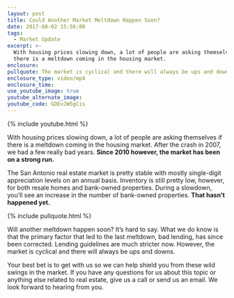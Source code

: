 ```yaml
---
layout: post
title: Could Another Market Meltdown Happen Soon?
date: 2017-08-02 15:56:00
tags:
  - Market Update
excerpt: >-
  With housing prices slowing down, a lot of people are asking themselves if
  there is a meltdown coming in the housing market.
enclosure:
pullquote: The market is cyclical and there will always be ups and downs.
enclosure_type: video/mp4
enclosure_time:
use_youtube_image: true
youtube_alternate_image:
youtube_code: GDEvJW5gCis
---
```



{% include youtube.html %}

With housing prices slowing down, a lot of people are asking themselves if there is a meltdown coming in the housing market. After the crash in 2007, we had a few really bad years. **Since 2010 however, the market has been on a strong run.**

The San Antonio real estate market is pretty stable with mostly single-digit appreciation levels on an annual basis. Inventory is still pretty low, however, for both resale homes and bank-owned properties. During a slowdown, you’ll see an increase in the number of bank-owned properties. **That hasn’t happened yet.**

{% include pullquote.html %}

Will another meltdown happen soon? It’s hard to say. What we do know is that the primary factor that led to the last meltdown, bad lending, has since been corrected. Lending guidelines are much stricter now. However, the market is cyclical and there will always be ups and downs.

Your best bet is to get with us so we can help shield you from these wild swings in the market. If you have any questions for us about this topic or anything else related to real estate, give us a call or send us an email. We look forward to hearing from you.